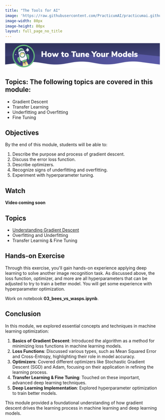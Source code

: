 ```yaml
---
title: "The Tools for AI"
image: 'https://raw.githubusercontent.com/PracticumAI/practicumai.github.io/main/images/icons/practicumai_computing_for_ai.png'
image-width: 80px
image-height: 80px
layout: full_page_no_title
---
```


![How to tune your models banner](/images/dlf_how_to_tune_banner.png)

## Topics: The following topics are covered in this module:

* Gradient Descent
* Transfer Learning
* Underfitting and Overfitting
* Fine Tuning

## Objectives

By the end of this module, students will be able to:

1. Describe the purpose and process of gradient descent.
1. Discuss the error loss function.
1. Describe optimizers.
1. Recognize signs of underfitting and overfitting.
1. Experiment with hyperparameter tuning.

## Watch

**Video coming soon**

## Topics

* [Understanding Gradient Descent](/deep_learning/03.1_gradient_descent/)
* Overfitting and Underfitting
* Transfer Learning & Fine Tuning

## Hands-on Exercise

Through this exercise, you'll gain hands-on experience applying deep learning to solve another image recognition task. As discussed above, the loss function, optimizer, and more are all hyperparameters that can be adjusted to try to train a better model. You will get some experience with hyperparameter optimization.

Work on notebook **03_bees_vs_wasps.ipynb**.

## Conclusion

In this module, we explored essential concepts and techniques in machine learning optimization:

1. **Basics of Gradient Descent**: Introduced the algorithm as a method for minimizing loss functions in machine learning models.
1. **Loss Functions**: Discussed various types, such as Mean Squared Error and Cross-Entropy, highlighting their role in model accuracy.
1. **Optimizers**: Covered different optimizers like Stochastic Gradient Descent (SGD) and Adam, focusing on their application in refining the learning process.
1. **Transfer Learning & Fine Tuning**: Touched on these important, advanced deep learning techniques.
1. **Deep Learning Implementation**: Explored hyperparameter optimization to train better models.

This module provided a foundational understanding of how gradient descent drives the learning process in machine learning and deep learning models.

